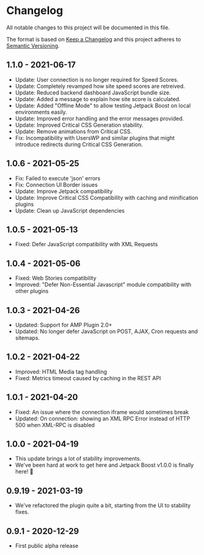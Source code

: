 # Changelog

All notable changes to this project will be documented in this file.

The format is based on [Keep a Changelog](https://keepachangelog.com/en/1.0.0/)
and this project adheres to [Semantic Versioning](https://semver.org/spec/v2.0.0.html).

## 1.1.0 - 2021-06-17
* Update: User connection is no longer required for Speed Scores.
* Update: Completely revamped how site speed scores are retreived.
* Update: Reduced backend dashboard JavaScript bundle size.
* Update: Added a message to explain how site score is calculated.
* Update: Added "Offline Mode" to allow testing Jetpack Boost on local environments easily.
* Update: Improved error handling and the error messages provided.
* Update: Improved Critical CSS Generation stability.
* Update: Remove animations from Critical CSS.
* Fix: Incompatibility with UsersWP and similar plugins that might introduce redirects during Critical CSS Generation.

## 1.0.6 - 2021-05-25
* Fix: Failed to execute 'json' errors
* Fix: Connection UI Border issues
* Update: Improve Jetpack compatibility
* Update: Improve Critical CSS Compatibility with caching and minification plugins
* Update: Clean up JavaScript dependencies

## 1.0.5 - 2021-05-13
* Fixed: Defer JavaScript compatibility with XML Requests

## 1.0.4 - 2021-05-06
* Fixed: Web Stories compatibility
* Improved: "Defer Non-Essential Javascript" module compatibility with other plugins

## 1.0.3 - 2021-04-26
* Updated: Support for AMP Plugin 2.0+
* Updated: No longer defer JavaScript on POST, AJAX, Cron requests and sitemaps.

## 1.0.2 - 2021-04-22
* Improved: HTML Media tag handling
* Fixed: Metrics timeout caused by caching in the REST API

## 1.0.1 - 2021-04-20
* Fixed: An issue where the connection iframe would sometimes break
* Updated: On connection: showing an XML RPC Error instead of HTTP 500 when XML-RPC is disabled

## 1.0.0 - 2021-04-19
- This update brings a lot of stability improvements.
- We've been hard at work to get here and Jetpack Boost v1.0.0 is finally here! 🎉

## 0.9.19 - 2021-03-19

- We've refactored the plugin quite a bit, starting from the UI to stability fixes.

## 0.9.1 - 2020-12-29

- First public alpha release
